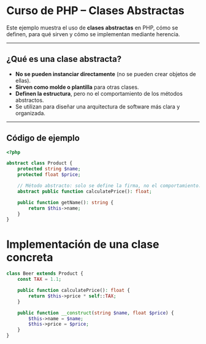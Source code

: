 # Curso de PHP – Clases Abstractas

Este ejemplo muestra el uso de **clases abstractas** en PHP, cómo se definen, para qué sirven y cómo se implementan mediante herencia.

---

## ¿Qué es una clase abstracta?

- **No se pueden instanciar directamente** (no se pueden crear objetos de ellas).
- **Sirven como molde o plantilla** para otras clases.
- **Definen la estructura**, pero no el comportamiento de los métodos abstractos.
- Se utilizan para diseñar una arquitectura de software más clara y organizada.

---

## Código de ejemplo

```php
<?php

abstract class Product {
    protected string $name;
    protected float $price;

    // Método abstracto: solo se define la firma, no el comportamiento.
    abstract public function calculatePrice(): float;

    public function getName(): string {
        return $this->name;
    }
}
```

# Implementación de una clase concreta

```php
class Beer extends Product {
    const TAX = 1.1;

    public function calculatePrice(): float {
        return $this->price * self::TAX;
    }

    public function __construct(string $name, float $price) {
        $this->name = $name;
        $this->price = $price;
    }
}
```
